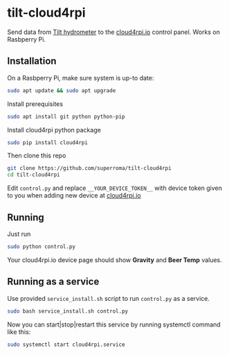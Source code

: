 # tilt-cloud4rpi
Send data from [Tilt hydrometer](https://tilthydrometer.com) to the [cloud4rpi.io](https://cloud4rpi.io) control panel. Works on Rasbperry Pi.

## Installation
On a Rasbperry Pi, make sure system is up-to date:
```sh
sudo apt update && sudo apt upgrade
```
Install prerequisites
```sh
sudo apt install git python python-pip
```
Install cloud4rpi python package
```sh
sudo pip install cloud4rpi
```
Then clone this repo
```sh
git clone https://github.com/superroma/tilt-cloud4rpi
cd tilt-cloud4rpi
```
Edit `control.py` and replace `__YOUR_DEVICE_TOKEN__` with device token given to you when adding new device at [cloud4rpi.io](https://cloud4rpi.io)

## Running
Just run
```sh
sudo python control.py
```
Your cloud4rpi.io device page should show **Gravity** and **Beer Temp** values.

## Running as a service
Use provided `service_install.sh` script to run `control.py` as a service.
```sh
sudo bash service_install.sh control.py
```
Now you can start|stop|restart this service by running systemctl command like this:
```sh
sudo systemctl start cloud4rpi.service
```






